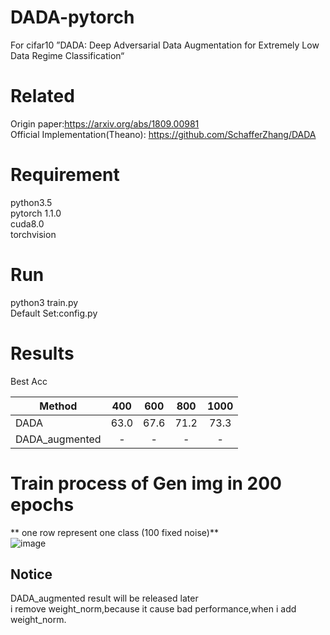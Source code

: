 # DADA-pytorch
For cifar10 ”DADA: Deep Adversarial Data Augmentation for Extremely Low Data Regime Classification“

# Related  
Origin paper:https://arxiv.org/abs/1809.00981  
Official Implementation(Theano): https://github.com/SchafferZhang/DADA  
# Requirement  
python3.5  
pytorch 1.1.0  
cuda8.0  
torchvision  
# Run
python3 train.py  
Default Set:config.py  
# Results  
Best Acc  

|Method | 400 | 600 | 800 | 1000 |
|-------|:-----:|:-----:|:-----:|:-----:|
 |DADA | 63.0 | 67.6 | 71.2 | 73.3 |
 |DADA_augmented | - | - | - | - |
# Train process of Gen img in 200 epochs  
** one row represent one class (100 fixed noise)**  
![image](./img/result.gif)  
 ## Notice
 DADA_augmented result will be released later  
 i remove weight_norm,because it cause bad performance,when i add weight_norm.  

